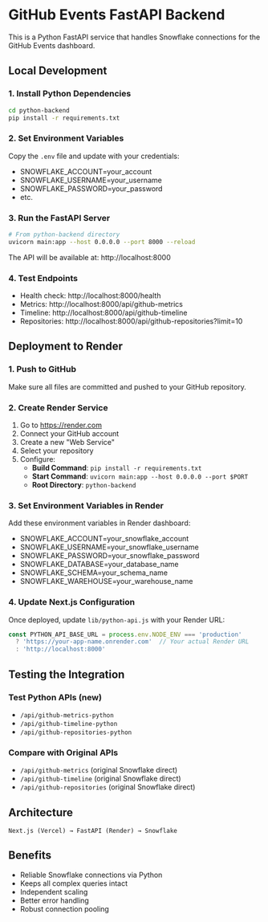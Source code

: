 # GitHub Events FastAPI Backend

This is a Python FastAPI service that handles Snowflake connections for the GitHub Events dashboard.

## Local Development

### 1. Install Python Dependencies

```bash
cd python-backend
pip install -r requirements.txt
```

### 2. Set Environment Variables

Copy the `.env` file and update with your credentials:

- SNOWFLAKE_ACCOUNT=your_account
- SNOWFLAKE_USERNAME=your_username
- SNOWFLAKE_PASSWORD=your_password
- etc.

### 3. Run the FastAPI Server

```bash
# From python-backend directory
uvicorn main:app --host 0.0.0.0 --port 8000 --reload
```

The API will be available at: http://localhost:8000

### 4. Test Endpoints

- Health check: http://localhost:8000/health
- Metrics: http://localhost:8000/api/github-metrics
- Timeline: http://localhost:8000/api/github-timeline
- Repositories: http://localhost:8000/api/github-repositories?limit=10

## Deployment to Render

### 1. Push to GitHub

Make sure all files are committed and pushed to your GitHub repository.

### 2. Create Render Service

1. Go to https://render.com
2. Connect your GitHub account
3. Create a new "Web Service"
4. Select your repository
5. Configure:
   - **Build Command**: `pip install -r requirements.txt`
   - **Start Command**: `uvicorn main:app --host 0.0.0.0 --port $PORT`
   - **Root Directory**: `python-backend`

### 3. Set Environment Variables in Render

Add these environment variables in Render dashboard:

- SNOWFLAKE_ACCOUNT=your_snowflake_account
- SNOWFLAKE_USERNAME=your_snowflake_username
- SNOWFLAKE_PASSWORD=your_snowflake_password
- SNOWFLAKE_DATABASE=your_database_name
- SNOWFLAKE_SCHEMA=your_schema_name
- SNOWFLAKE_WAREHOUSE=your_warehouse_name

### 4. Update Next.js Configuration

Once deployed, update `lib/python-api.js` with your Render URL:

```javascript
const PYTHON_API_BASE_URL = process.env.NODE_ENV === 'production' 
  ? 'https://your-app-name.onrender.com'  // Your actual Render URL
  : 'http://localhost:8000'
```

## Testing the Integration

### Test Python APIs (new)

- `/api/github-metrics-python`
- `/api/github-timeline-python`
- `/api/github-repositories-python`

### Compare with Original APIs

- `/api/github-metrics` (original Snowflake direct)
- `/api/github-timeline` (original Snowflake direct)
- `/api/github-repositories` (original Snowflake direct)

## Architecture

```
Next.js (Vercel) → FastAPI (Render) → Snowflake
```

## Benefits

- Reliable Snowflake connections via Python
- Keeps all complex queries intact
- Independent scaling
- Better error handling
- Robust connection pooling
